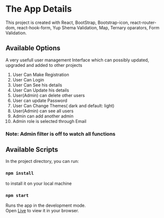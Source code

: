 # The App Details

This project is created with React, BootStrap, Bootstrap-icon, react-router-dom, react-hook-form, Yup Shema Validation, Map, Ternary oparators, Form Validation.

## Available Options

A very usefull user management Interface which can possibly updated, upgraded and added to other projects

1. User Can Make Registration
2. User Can Login
3. User Can See his details
4. User Can Update his details
5. User(Admin) can delete other users
6. User can update Password
7. User Can Change Themes( dark and default: light)
8. User(Admin) can see all users
9. Admin can add another admin
10. Admin role is selected through Email

### Note: Admin filter is off to watch all functions

## Available Scripts

In the project directory, you can run:

### `npm install`

to install it on your local machine

### `npm start`

Runs the app in the development mode.\
Open [Live](https://user-management-naim.netlify.app/) to view it in your browser.
